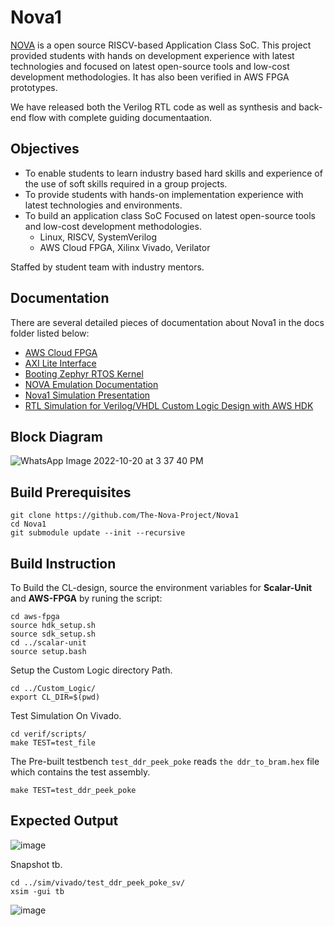 # Nova1

[NOVA](https://the-nova-project.github.io/) is a open source RISCV-based Application Class SoC. This project provided students with hands on development experience with latest technologies and focused on latest open-source tools and low-cost development methodologies. It has also been verified in AWS FPGA prototypes.

We have released both the Verilog RTL code as well as synthesis and back-end flow with complete guiding documentaation.

## Objectives
- To enable students to learn industry based hard skills and experience of the use of soft skills required in a group projects.
- To provide students with hands-on implementation experience with latest technologies and environments.
- To build an application class SoC Focused on latest open-source tools and low-cost development methodologies. 
    - Linux, RISCV, SystemVerilog
    - AWS Cloud FPGA, Xilinx Vivado, Verilator

Staffed by student team with industry mentors.

## Documentation
There are several detailed pieces of documentation about Nova1 in the docs folder listed below:

- [AWS Cloud FPGA](https://github.com/aws/aws-fpga)
- [AXI Lite Interface](https://caslab.csl.yale.edu/courses/EENG428/19-20a/tutorials/axi4lite_interface_development.pdf)
- [Booting Zephyr RTOS Kernel](https://github.com/Abdul-muheet-ghani/Nova1/blob/main/Docs/Porting%20Zephyr%20RTOS.pptx)
- [NOVA Emulation Documentation](https://github.com/Abdul-muheet-ghani/Nova1/blob/main/Docs/NOVA%20EMULATION%20PROJECT%20Documentation.pdf)
- [Nova1 Simulation Presentation](https://github.com/Abdul-muheet-ghani/Nova1/blob/main/Docs/AWS%20EC2%20simulation%20ppt.pdf)
- [RTL Simulation for Verilog/VHDL Custom Logic Design with AWS HDK](https://github.com/aws/aws-fpga/blob/master/hdk/docs/RTL_Simulating_CL_Designs.md)

## Block Diagram
![WhatsApp Image 2022-10-20 at 3 37 40 PM](https://user-images.githubusercontent.com/81433387/198314820-b93e14e2-9ede-4753-a61a-d59f514cb259.jpeg)


## Build Prerequisites
```
git clone https://github.com/The-Nova-Project/Nova1
cd Nova1
git submodule update --init --recursive
```

## Build Instruction
To Build the CL-design, source the environment variables for **Scalar-Unit** and **AWS-FPGA** by runing the script:
```
cd aws-fpga
source hdk_setup.sh
source sdk_setup.sh
cd ../scalar-unit
source setup.bash
```

Setup the Custom Logic directory Path.
```
cd ../Custom_Logic/
export CL_DIR=$(pwd)
```

Test Simulation On Vivado.
```
cd verif/scripts/
make TEST=test_file
```
The Pre-built testbench `test_ddr_peek_poke` reads `the ddr_to_bram.hex` file which contains the test assembly.

```
make TEST=test_ddr_peek_poke
```

## Expected Output
![image](https://user-images.githubusercontent.com/81433387/195928756-9597f8d3-59bc-45de-a7ae-a3afc6db75a0.png)


Snapshot tb.
```
cd ../sim/vivado/test_ddr_peek_poke_sv/
xsim -gui tb
```
![image](https://user-images.githubusercontent.com/81433387/195996144-1a61f14f-e668-4ca3-8d51-8dcf930bb22f.png)


